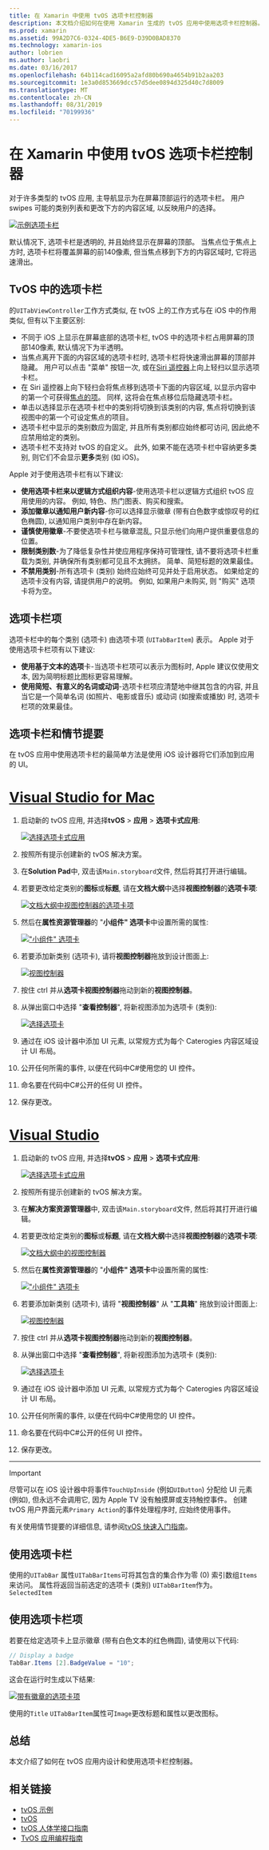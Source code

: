 ```yaml
---
title: 在 Xamarin 中使用 tvOS 选项卡栏控制器
description: 本文档介绍如何在使用 Xamarin 生成的 tvOS 应用中使用选项卡栏控制器。 它提供高级别的选项卡栏视图, 并讨论选项卡栏项、情节提要集成和选项卡栏项。
ms.prod: xamarin
ms.assetid: 99A2D7C6-0324-4DE5-B6E9-D39D0BAD8370
ms.technology: xamarin-ios
author: lobrien
ms.author: laobri
ms.date: 03/16/2017
ms.openlocfilehash: 64b114cad16095a2afd80b690a4654b91b2aa203
ms.sourcegitcommit: 1e3a0d853669dcc57d5dee0894d325d40c7d8009
ms.translationtype: MT
ms.contentlocale: zh-CN
ms.lasthandoff: 08/31/2019
ms.locfileid: "70199936"
---
```

# <a name="working-with-tvos-tab-bar-controllers-in-xamarin"></a>在 Xamarin 中使用 tvOS 选项卡栏控制器

对于许多类型的 tvOS 应用, 主导航显示为在屏幕顶部运行的选项卡栏。 用户 swipes 可能的类别列表和更改下方的内容区域, 以反映用户的选择。

[![](tab-bars-images/tab01.png "示例选项卡栏")](tab-bars-images/tab01.png#lightbox)

默认情况下, 选项卡栏是透明的, 并且始终显示在屏幕的顶部。 当焦点位于焦点上方时, 选项卡栏将覆盖屏幕的前140像素, 但当焦点移到下方的内容区域时, 它将迅速滑出。

<a name="Tab-Bars-in-tvOS" />

## <a name="tab-bars-in-tvos"></a>TvOS 中的选项卡栏

的`UITabViewController`工作方式类似, 在 tvOS 上的工作方式与在 iOS 中的作用类似, 但有以下主要区别:

- 不同于 iOS 上显示在屏幕底部的选项卡栏, tvOS 中的选项卡栏占用屏幕的顶部140像素, 默认情况下为半透明。
- 当焦点离开下面的内容区域的选项卡栏时, 选项卡栏将快速滑出屏幕的顶部并隐藏。 用户可以点击 "菜单" 按钮一次, 或在[Siri 遥控器](~/ios/tvos/platform/remote-bluetooth.md#The-Siri-Remote)上向上轻扫以显示选项卡栏。
- 在 Siri 遥控器上向下轻扫会将焦点移到选项卡下面的内容区域, 以显示内容中的第一个可获得[焦点的项](~/ios/tvos/app-fundamentals/navigation-focus.md#Focus-and-Selection)。 同样, 这将会在焦点移位后隐藏选项卡栏。
- 单击以选择显示在选项卡栏中的类别将切换到该类别的内容, 焦点将切换到该视图中的第一个可设定焦点的项目。
- 选项卡栏中显示的类别数应为固定, 并且所有类别都应始终都可访问, 因此绝不应禁用给定的类别。
- 选项卡栏不支持对 tvOS 的自定义。 此外, 如果不能在选项卡栏中容纳更多类别, 则它们不会显示**更多**类别 (如 iOS)。

Apple 对于使用选项卡栏有以下建议:

- **使用选项卡栏来以逻辑方式组织内容**-使用选项卡栏以逻辑方式组织 tvOS 应用使用的内容。 例如, 特色、热门图表、购买和搜索。
- **添加徽章以通知用户新内容**-你可以选择显示徽章 (带有白色数字或惊叹号的红色椭圆), 以通知用户类别中存在新内容。
- **谨慎使用徽章**-不要使选项卡栏与徽章混乱, 只显示他们向用户提供重要信息的位置。
- **限制类别数**-为了降低复杂性并使应用程序保持可管理性, 请不要将选项卡栏重载为类别, 并确保所有类别都可见且不太拥挤。 简单、简短标题的效果最佳。
- **不禁用类别**-所有选项卡 (类别) 始终应始终可见并处于启用状态。 如果给定的选项卡没有内容, 请提供用户的说明。 例如, 如果用户未购买, 则 "购买" 选项卡将为空。

<a name="Tab-Bar-Items" />

## <a name="tab-bar-items"></a>选项卡栏项

选项卡栏中的每个类别 (选项卡) 由选项卡项 (`UITabBarItem`) 表示。 Apple 对于使用选项卡栏项有以下建议:

- **使用基于文本的选项**卡-当选项卡栏项可以表示为图标时, Apple 建议仅使用文本, 因为简明标题比图标更容易理解。
- **使用简短、有意义的名词或动词**-选项卡栏项应清楚地中继其包含的内容, 并且当它是一个简单名词 (如照片、电影或音乐) 或动词 (如搜索或播放) 时, 选项卡栏项的效果最佳。

<a name="Tab-Bars-and-Storyboards" />

## <a name="tab-bars-and-storyboards"></a>选项卡栏和情节提要

在 tvOS 应用中使用选项卡栏的最简单方法是使用 iOS 设计器将它们添加到应用的 UI。

# <a name="visual-studio-for-mactabmacos"></a>[Visual Studio for Mac](#tab/macos)

1. 启动新的 tvOS 应用, 并选择**tvOS** > **应用** > **选项卡式应用**: 

    [![](tab-bars-images/tab02.png "选择选项卡式应用")](tab-bars-images/tab02.png#lightbox)
1. 按照所有提示创建新的 tvOS 解决方案。
1. 在**Solution Pad**中, 双击该`Main.storyboard`文件, 然后将其打开进行编辑。
1. 若要更改给定类别的**图标**或**标题**, 请在**文档大纲**中选择**视图控制器**的**选项卡项**:

    [![](tab-bars-images/tab03a.png "文档大纲中视图控制器的选项卡项")](tab-bars-images/tab03a.png#lightbox)
1. 然后在**属性资源管理器**的 "**小组件" 选项卡**中设置所需的属性: 

    [![](tab-bars-images/tab03.png "\"小组件\" 选项卡")](tab-bars-images/tab03.png#lightbox)
1. 若要添加新类别 (选项卡), 请将**视图控制器**拖放到设计图面上: 

    [![](tab-bars-images/tab04.png "视图控制器")](tab-bars-images/tab04.png#lightbox)
1. 按住 ctrl 并从**选项卡视图控制器**拖动到新的**视图控制器**。
1. 从弹出窗口中选择 "**查看控制器**", 将新视图添加为选项卡 (类别): 

    [![](tab-bars-images/tab05.png "选择选项卡")](tab-bars-images/tab05.png#lightbox)
1. 通过在 iOS 设计器中添加 UI 元素, 以常规方式为每个 Caterogies 内容区域设计 UI 布局。
1. 公开任何所需的事件, 以便在代码中C#使用您的 UI 控件。
1. 命名要在代码中C#公开的任何 UI 控件。
1. 保存更改。

# <a name="visual-studiotabwindows"></a>[Visual Studio](#tab/windows)

1. 启动新的 tvOS 应用, 并选择**tvOS** > **应用** > **选项卡式应用**: 

    [![](tab-bars-images/tab02vs.png "选择选项卡式应用")](tab-bars-images/tab02vs.png#lightbox)
1. 按照所有提示创建新的 tvOS 解决方案。
1. 在**解决方案资源管理器**中, 双击该`Main.storyboard`文件, 然后将其打开进行编辑。
1. 若要更改给定类别的**图标**或**标题**, 请在**文档大纲**中选择**视图控制器**的**选项卡项**:

    [![](tab-bars-images/tab03avs.png "文档大纲中的视图控制器")](tab-bars-images/tab03avs.png#lightbox)
1. 然后在**属性资源管理器**的 "**小组件" 选项卡**中设置所需的属性: 

    [![](tab-bars-images/tab03vs.png "\"小组件\" 选项卡")](tab-bars-images/tab03vs.png#lightbox)
1. 若要添加新类别 (选项卡), 请将 "**视图控制器**" 从 "**工具箱**" 拖放到设计图面上: 

    [![](tab-bars-images/tab04vs.png "视图控制器")](tab-bars-images/tab04vs.png#lightbox)
1. 按住 ctrl 并从**选项卡视图控制器**拖动到新的**视图控制器**。
1. 从弹出窗口中选择 "**查看控制器**", 将新视图添加为选项卡 (类别): 

    [![](tab-bars-images/tab05vs.png "选择选项卡")](tab-bars-images/tab05vs.png#lightbox)
1. 通过在 iOS 设计器中添加 UI 元素, 以常规方式为每个 Caterogies 内容区域设计 UI 布局。
1. 公开任何所需的事件, 以便在代码中C#使用您的 UI 控件。
1. 命名要在代码中C#公开的任何 UI 控件。
1. 保存更改。

-----

> [!IMPORTANT]
> 尽管可以在 iOS 设计器中将事件`TouchUpInside` (例如`UIButton`) 分配给 UI 元素 (例如), 但永远不会调用它, 因为 Apple TV 没有触摸屏或支持触控事件。 创建 tvOS 用户界面元素`Primary Action`的事件处理程序时, 应始终使用事件。

有关使用情节提要的详细信息, 请参阅[tvOS 快速入门指南](~/ios/tvos/get-started/hello-tvos.md)。 

<a name="Working-with-Tab-Bars" />

## <a name="working-with-tab-bars"></a>使用选项卡栏

使用的`UITabBar` 属性`UITabBarItems`可将其包含的集合作为零 (0) 索引数组`Items`来访问。 属性将返回当前选定的选项卡 (类别) `UITabBarItem`作为。 `SelectedItem`


<a name="Working-with-Tab-Bar-Items" />

## <a name="working-with-tab-bar-items"></a>使用选项卡栏项

若要在给定选项卡上显示徽章 (带有白色文本的红色椭圆), 请使用以下代码:

```csharp
// Display a badge
TabBar.Items [2].BadgeValue = "10";
```

这会在运行时生成以下结果:

[![](tab-bars-images/tab06.png "带有徽章的选项卡项")](tab-bars-images/tab06.png#lightbox)

使用的`Title` `UITabBarItem`属性可`Image`更改标题和属性以更改图标。

<a name="Summary" />

## <a name="summary"></a>总结

本文介绍了如何在 tvOS 应用内设计和使用选项卡栏控制器。




## <a name="related-links"></a>相关链接

- [tvOS 示例](https://docs.microsoft.com/samples/browse/?products=xamarin&term=Xamarin.iOS+tvOS)
- [tvOS](https://developer.apple.com/tvos/)
- [tvOS 人体学接口指南](https://developer.apple.com/tvos/human-interface-guidelines/)
- [TvOS 应用编程指南](https://developer.apple.com/library/prerelease/tvos/documentation/General/Conceptual/AppleTV_PG/)
